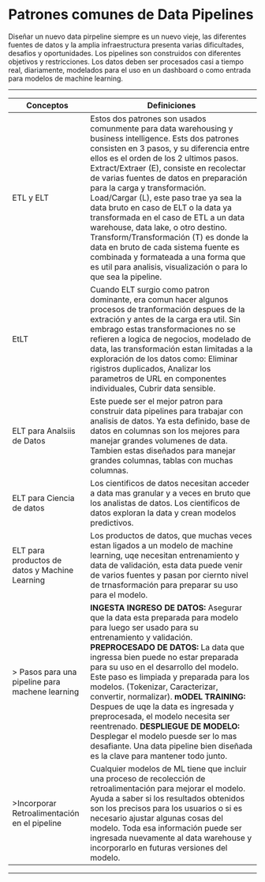 # Patrones comunes de Data Pipelines
Diseñar un nuevo data pirpeline siempre es un nuevo vieje, las diferentes fuentes de datos y la amplia infraestructura presenta varias dificultades, desafios y oportunidades. Los pipelines son construidos con diferentes objetivos y restricciones. Los datos deben ser procesados casi a tiempo real, diariamente, modelados para el uso en un dashboard o como entrada para modelos de machine learning.

---
|Conceptos|Definiciones|
|---|---|
|ETL y ELT|Estos dos patrones son usados comunmente para data warehousing y business intelligence. Ests dos patrones consisten en 3 pasos, y su diferencia entre ellos es el orden de los 2 ultimos pasos. Extract/Extraer (E), consiste en recolectar de varias fuentes de datos en preparación para la carga y transformación. Load/Cargar (L), este paso trae ya sea la data bruto en caso de ELT o la data ya transformada en el caso de ETL a un data warehouse, data lake, o otro destino. Transform/Transformación (T) es donde la data en bruto de cada sistema fuente es combinada y formateada a una forma que es util para analisis, visualización o para lo que sea la pipeline.
|EtLT|Cuando ELT surgio como patron dominante, era comun hacer algunos procesos de tranformación despues de la extración y antes de la carga era util. Sin embrago estas transformaciones no se refieren a logica de negocios, modelado de data, las transformación estan limitadas a la exploración de los datos como: Eliminar rigistros duplicados, Analizar los parametros de URL en componentes individuales, Cubrir data sensible.|
|ELT para Analsiis de Datos|Este puede ser el mejor patron para construir data pipelines para trabajar con analisis de datos. Ya esta definido, base de datos en columnas son los mejores para manejar grandes volumenes de data. Tambien estas diseñados para manejar grandes columnas, tablas con muchas columnas.|
|ELT para Ciencia de datos|Los cientificos de datos necesitan acceder a data mas granular y a veces en bruto que los analistas de datos. Los cientificos de datos exploran la data y crean modelos predictivos.|
|ELT para productos de datos y Machine Learning| Los productos de datos, que muchas veces estan ligados a un modelo de machine learning, uqe necesitan entrenamiento y data de validación, esta data puede venir de varios fuentes y pasan por ciernto nivel de trnasformación para preparar su uso para el modelo.|
|> Pasos para una pipeline para machene learning|**INGESTA INGRESO DE DATOS:** Asegurar que la data esta preparada para modelo para luego ser usado para su entrenamiento y validación. **PREPROCESADO DE DATOS:** La data que ingressa bien puede no estar preparada para su uso en el desarrollo del modelo. Este paso es limpiada y preparada para los modelos. (Tokenizar, Caracterizar, convertir, normalizar). **mODEL TRAINING:** Despues de uqe la data es ingresada y preprocesada, el modelo necesita ser reentrenado. **DESPLIEGUE DE MODELO:** Desplegar el modelo puesde ser lo mas desafiante. Una data pipeline bien diseñada es la clave para mantener todo junto.|
|>Incorporar Retroalimentación en el pipeline| Cualquier modelos de ML tiene que incluir una proceso de recolección de retroalimentación para mejorar el modelo. Ayuda a saber si los resultados obtenidos son los precisos para los usuarios o si es necesario ajustar algunas cosas del modelo. Toda esa información puede ser ingresada nuevamente al data warehouse y incorporarlo en futuras versiones del modelo.|

---

